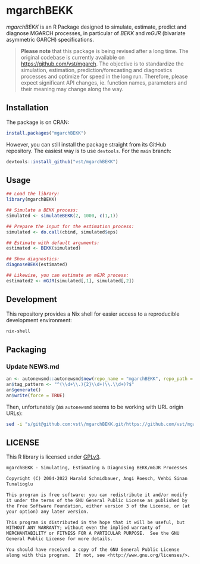 # mgarchBEKK

_mgarchBEKK_ is an R Package designed to simulate, estimate, predict
and diagnose MGARCH processes, in particular of _BEKK_ and _mGJR_
(bivariate asymmetric GARCH) specifications.

> **Please note** that this package is being revised after a long time. The
> original codebase is currently available on <https://github.com/vst/mgarch>.
> The objective is to standardize the simulation, estimation,
> prediction/forecasting and diagnostics processes and optimize for speed in the
> long run. Therefore, please expect significant API changes, ie. function
> names, parameters and their meaning may change along the way.

## Installation

The package is on CRAN:

```R
install.packages("mgarchBEKK")
```

However, you can still install the package straight from its GitHub repository.
The easiest way is to use `devtools`. For the `main` branch:

```R
devtools::install_github("vst/mgarchBEKK")
```

## Usage

```R
## Load the library:
library(mgarchBEKK)

## Simulate a BEKK process:
simulated <- simulateBEKK(2, 1000, c(1,1))

## Prepare the input for the estimation process:
simulated <- do.call(cbind, simulated$eps)

## Estimate with default arguments:
estimated <- BEKK(simulated)

## Show diagnostics:
diagnoseBEKK(estimated)

## Likewise, you can estimate an mGJR process:
estimated2 <- mGJR(simulated[,1], simulated[,2])
```

## Development

This repository provides a Nix shell for easier access to a reproducible
development environment:

```sh
nix-shell
```

## Packaging

### Update NEWS.md

```R
an <- autonewsmd::autonewsmd$new(repo_name = "mgarchBEKK", repo_path = ".")
an$tag_pattern <- "^(\\d+\\.){2}\\d+(\\.\\d+)?$"
an$generate()
an$write(force = TRUE)
```

Then, unfortunately (as `autonewsmd` seems to be working with URL origin URLs):

```sh
sed -i "s/git@github.com:vst\/mgarchBEKK.git/https://github.com/vst/mgarchBEKK/g" NEWS.md
```

## LICENSE

This R library is licensed under
[GPLv3](http://www.gnu.org/licenses/gpl-3.0.en.html).

```txt
mgarchBEKK - Simulating, Estimating & Diagnosing BEKK/mGJR Processes

Copyright (C) 2004-2022 Harald Schmidbauer, Angi Roesch, Vehbi Sinan
Tunalioglu

This program is free software: you can redistribute it and/or modify
it under the terms of the GNU General Public License as published by
the Free Software Foundation, either version 3 of the License, or (at
your option) any later version.

This program is distributed in the hope that it will be useful, but
WITHOUT ANY WARRANTY; without even the implied warranty of
MERCHANTABILITY or FITNESS FOR A PARTICULAR PURPOSE.  See the GNU
General Public License for more details.

You should have received a copy of the GNU General Public License
along with this program.  If not, see <http://www.gnu.org/licenses/>.
```
